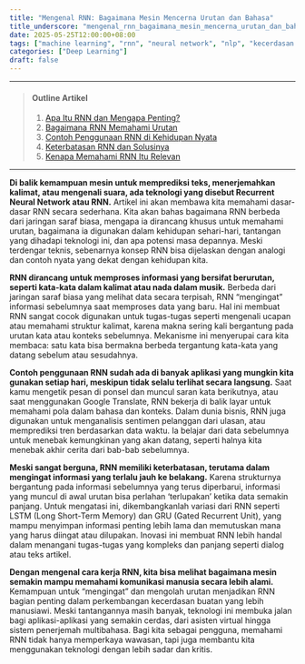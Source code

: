 ```yaml
---
title: "Mengenal RNN: Bagaimana Mesin Mencerna Urutan dan Bahasa"
title_underscore: "mengenal_rnn_bagaimana_mesin_mencerna_urutan_dan_bahasa"
date: 2025-05-25T12:00:00+08:00
tags: ["machine learning", "rnn", "neural network", "nlp", "kecerdasan buatan", "pemula"]
categories: ["Deep Learning"]
draft: false
---
```


---
> #### Outline Artikel
> 1. [Apa Itu RNN dan Mengapa Penting?](#apa-itu-rnn)
> 2. [Bagaimana RNN Memahami Urutan](#cara-kerja-rnn)
> 3. [Contoh Penggunaan RNN di Kehidupan Nyata](#contoh-penggunaan)
> 4. [Keterbatasan RNN dan Solusinya](#keterbatasan)
> 5. [Kenapa Memahami RNN Itu Relevan](#relevansi-rnn)
---

<span id="apa-itu-rnn"></span>

**Di balik kemampuan mesin untuk memprediksi teks, menerjemahkan kalimat, atau mengenali suara, ada teknologi yang disebut Recurrent Neural Network atau RNN.** Artikel ini akan membawa kita memahami dasar-dasar RNN secara sederhana. Kita akan bahas bagaimana RNN berbeda dari jaringan saraf biasa, mengapa ia dirancang khusus untuk memahami urutan, bagaimana ia digunakan dalam kehidupan sehari-hari, tantangan yang dihadapi teknologi ini, dan apa potensi masa depannya. Meski terdengar teknis, sebenarnya konsep RNN bisa dijelaskan dengan analogi dan contoh nyata yang dekat dengan kehidupan kita.

<span id="cara-kerja-rnn"></span>

**RNN dirancang untuk memproses informasi yang bersifat berurutan, seperti kata-kata dalam kalimat atau nada dalam musik.** Berbeda dari jaringan saraf biasa yang melihat data secara terpisah, RNN “mengingat” informasi sebelumnya saat memproses data yang baru. Hal ini membuat RNN sangat cocok digunakan untuk tugas-tugas seperti mengenali ucapan atau memahami struktur kalimat, karena makna sering kali bergantung pada urutan kata atau konteks sebelumnya. Mekanisme ini menyerupai cara kita membaca: satu kata bisa bermakna berbeda tergantung kata-kata yang datang sebelum atau sesudahnya.

<span id="contoh-penggunaan"></span>

**Contoh penggunaan RNN sudah ada di banyak aplikasi yang mungkin kita gunakan setiap hari, meskipun tidak selalu terlihat secara langsung.** Saat kamu mengetik pesan di ponsel dan muncul saran kata berikutnya, atau saat menggunakan Google Translate, RNN bekerja di balik layar untuk memahami pola dalam bahasa dan konteks. Dalam dunia bisnis, RNN juga digunakan untuk menganalisis sentimen pelanggan dari ulasan, atau memprediksi tren berdasarkan data waktu. Ia belajar dari data sebelumnya untuk menebak kemungkinan yang akan datang, seperti halnya kita menebak akhir cerita dari bab-bab sebelumnya.

<span id="keterbatasan"></span>

**Meski sangat berguna, RNN memiliki keterbatasan, terutama dalam mengingat informasi yang terlalu jauh ke belakang.** Karena strukturnya bergantung pada informasi sebelumnya yang terus diperbarui, informasi yang muncul di awal urutan bisa perlahan ‘terlupakan’ ketika data semakin panjang. Untuk mengatasi ini, dikembangkanlah variasi dari RNN seperti LSTM (Long Short-Term Memory) dan GRU (Gated Recurrent Unit), yang mampu menyimpan informasi penting lebih lama dan memutuskan mana yang harus diingat atau dilupakan. Inovasi ini membuat RNN lebih handal dalam menangani tugas-tugas yang kompleks dan panjang seperti dialog atau teks artikel.

<span id="relevansi-rnn"></span>

**Dengan mengenal cara kerja RNN, kita bisa melihat bagaimana mesin semakin mampu memahami komunikasi manusia secara lebih alami.** Kemampuan untuk “mengingat” dan mengolah urutan menjadikan RNN bagian penting dalam perkembangan kecerdasan buatan yang lebih manusiawi. Meski tantangannya masih banyak, teknologi ini membuka jalan bagi aplikasi-aplikasi yang semakin cerdas, dari asisten virtual hingga sistem penerjemah multibahasa. Bagi kita sebagai pengguna, memahami RNN tidak hanya memperkaya wawasan, tapi juga membantu kita menggunakan teknologi dengan lebih sadar dan kritis.
